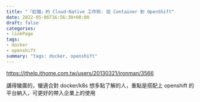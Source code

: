 ```yaml
---
title: "『紅帽』的 Cloud-Native 工作術: 從 Container 到 OpenShift"
date: 2022-05-06T16:56:30+08:00
draft: false
categories:
- linkPage
tags:
- docker
- openshift
summary: "tags: docker, openshift"
---
```

https://ithelp.ithome.com.tw/users/20130321/ironman/3566

講得蠻廣的，蠻適合對 docker/k8s 想多點了解的人，重點是搭配上 openshift 的平台納入，可更好的帶入企業上的使用

